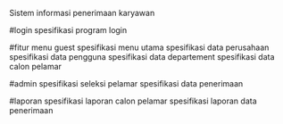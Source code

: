 Sistem informasi penerimaan karyawan

#login
spesifikasi program login

#fitur menu guest
spesifikasi menu utama
spesifikasi data perusahaan
spesifikasi data pengguna
spesifikasi data departement
spesifikasi data calon pelamar

#admin
spesifikasi seleksi pelamar
spesifikasi data penerimaan

#laporan
spesifikasi laporan calon pelamar
spesifikasi laporan data penerimaan
